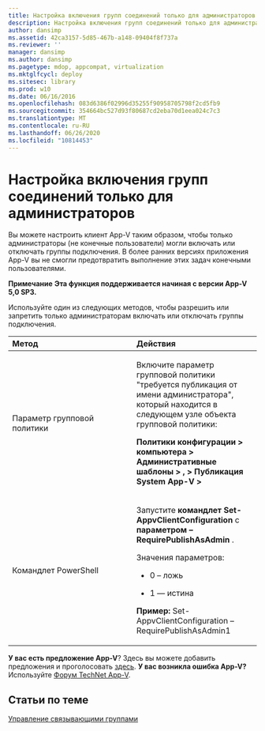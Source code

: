 ```yaml
---
title: Настройка включения групп соединений только для администраторов
description: Настройка включения групп соединений только для администраторов
author: dansimp
ms.assetid: 42ca3157-5d85-467b-a148-09404f8f737a
ms.reviewer: ''
manager: dansimp
ms.author: dansimp
ms.pagetype: mdop, appcompat, virtualization
ms.mktglfcycl: deploy
ms.sitesec: library
ms.prod: w10
ms.date: 06/16/2016
ms.openlocfilehash: 083d6386f02996d35255f90958705798f2cd5fb9
ms.sourcegitcommit: 354664bc527d93f80687cd2eba70d1eea024c7c3
ms.translationtype: MT
ms.contentlocale: ru-RU
ms.lasthandoff: 06/26/2020
ms.locfileid: "10814453"
---
```

# Настройка включения групп соединений только для администраторов


Вы можете настроить клиент App-V таким образом, чтобы только администраторы (не конечные пользователи) могли включать или отключать группы подключения. В более ранних версиях приложения App-V вы не смогли предотвратить выполнение этих задач конечными пользователями.

**Примечание** 
 **Эта функция поддерживается начиная с версии App-V 5,0 SP3.**

 

Используйте один из следующих методов, чтобы разрешить или запретить только администраторам включать или отключать группы подключения.

<table>
<colgroup>
<col width="50%" />
<col width="50%" />
</colgroup>
<thead>
<tr class="header">
<th align="left">Метод</th>
<th align="left">Действия</th>
</tr>
</thead>
<tbody>
<tr class="odd">
<td align="left"><p>Параметр групповой политики</p></td>
<td align="left"><p>Включите параметр групповой политики "требуется публикация от имени администратора", который находится в следующем узле объекта групповой политики:</p>
<p><strong>Политики конфигурации &gt; компьютера &gt; Административные шаблоны &gt; , &gt; Публикация System App-V &gt;</strong></p></td>
</tr>
<tr class="even">
<td align="left"><p>Командлет PowerShell</p></td>
<td align="left"><p>Запустите <strong> командлет Set-AppvClientConfiguration </strong> с <strong> параметром – RequirePublishAsAdmin </strong> .</p>
<p>Значения параметров:</p>
<ul>
<li><p>0 – ложь</p></li>
<li><p>1 — истина</p></li>
</ul>
<p><strong>Пример: </strong> Set-AppvClientConfiguration – RequirePublishAsAdmin1</p></td>
</tr>
</tbody>
</table>

 

**У вас есть предложение App-V**? Здесь вы можете добавить предложения и проголосовать [здесь](http://appv.uservoice.com/forums/280448-microsoft-application-virtualization). **У вас возникла ошибка App-V?** Используйте [Форум TechNet App-V](https://social.technet.microsoft.com/Forums/home?forum=mdopappv).

## Статьи по теме


[Управление связывающими группами](managing-connection-groups51.md)

 

 





